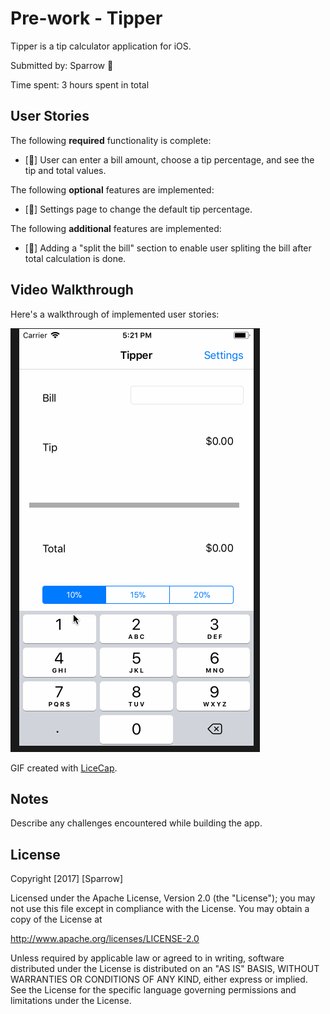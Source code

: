# Pre-work - Tipper

Tipper is a tip calculator application for iOS.

Submitted by: Sparrow :cookie:

Time spent: 3 hours spent in total

## User Stories

The following **required** functionality is complete:

* [:balloon:] User can enter a bill amount, choose a tip percentage, and see the tip and total values.

The following **optional** features are implemented:

* [:balloon:] Settings page to change the default tip percentage.

The following **additional** features are implemented:
* [:balloon:] Adding a "split the bill" section to enable user spliting the bill after total calculation is done.

## Video Walkthrough

Here's a walkthrough of implemented user stories:

<img src='demo1.gif' title='Video Walkthrough' width='' alt='Video Walkthrough' />

GIF created with [LiceCap](http://www.cockos.com/licecap/).

## Notes

Describe any challenges encountered while building the app.

## License

Copyright [2017] [Sparrow]

Licensed under the Apache License, Version 2.0 (the "License");
you may not use this file except in compliance with the License.
You may obtain a copy of the License at

http://www.apache.org/licenses/LICENSE-2.0

Unless required by applicable law or agreed to in writing, software
distributed under the License is distributed on an "AS IS" BASIS,
WITHOUT WARRANTIES OR CONDITIONS OF ANY KIND, either express or implied.
See the License for the specific language governing permissions and
limitations under the License.
